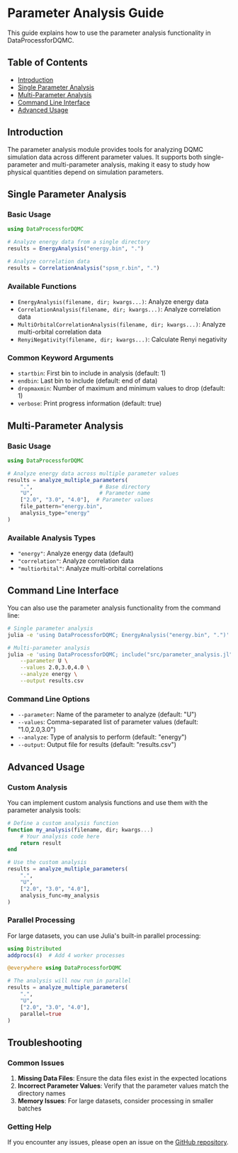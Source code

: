 # Parameter Analysis Guide

This guide explains how to use the parameter analysis functionality in DataProcessforDQMC.

## Table of Contents
- [Introduction](#introduction)
- [Single Parameter Analysis](#single-parameter-analysis)
- [Multi-Parameter Analysis](#multi-parameter-analysis)
- [Command Line Interface](#command-line-interface)
- [Advanced Usage](#advanced-usage)

## Introduction

The parameter analysis module provides tools for analyzing DQMC simulation data across different parameter values. It supports both single-parameter and multi-parameter analysis, making it easy to study how physical quantities depend on simulation parameters.

## Single Parameter Analysis

### Basic Usage

```julia
using DataProcessforDQMC

# Analyze energy data from a single directory
results = EnergyAnalysis("energy.bin", ".")

# Analyze correlation data
results = CorrelationAnalysis("spsm_r.bin", ".")
```

### Available Functions

- `EnergyAnalysis(filename, dir; kwargs...)`: Analyze energy data
- `CorrelationAnalysis(filename, dir; kwargs...)`: Analyze correlation data
- `MultiOrbitalCorrelationAnalysis(filename, dir; kwargs...)`: Analyze multi-orbital correlation data
- `RenyiNegativity(filename, dir; kwargs...)`: Calculate Renyi negativity

### Common Keyword Arguments

- `startbin`: First bin to include in analysis (default: 1)
- `endbin`: Last bin to include (default: end of data)
- `dropmaxmin`: Number of maximum and minimum values to drop (default: 1)
- `verbose`: Print progress information (default: true)

## Multi-Parameter Analysis

### Basic Usage

```julia
using DataProcessforDQMC

# Analyze energy data across multiple parameter values
results = analyze_multiple_parameters(
    ".",                     # Base directory
    "U",                     # Parameter name
    ["2.0", "3.0", "4.0"],  # Parameter values
    file_pattern="energy.bin",
    analysis_type="energy"
)
```

### Available Analysis Types

- `"energy"`: Analyze energy data (default)
- `"correlation"`: Analyze correlation data
- `"multiorbital"`: Analyze multi-orbital correlations

## Command Line Interface

You can also use the parameter analysis functionality from the command line:

```bash
# Single parameter analysis
julia -e 'using DataProcessforDQMC; EnergyAnalysis("energy.bin", ".")'

# Multi-parameter analysis
julia -e 'using DataProcessforDQMC; include("src/parameter_analysis.jl")' -- \
    --parameter U \
    --values 2.0,3.0,4.0 \
    --analyze energy \
    --output results.csv
```

### Command Line Options

- `--parameter`: Name of the parameter to analyze (default: "U")
- `--values`: Comma-separated list of parameter values (default: "1.0,2.0,3.0")
- `--analyze`: Type of analysis to perform (default: "energy")
- `--output`: Output file for results (default: "results.csv")

## Advanced Usage

### Custom Analysis

You can implement custom analysis functions and use them with the parameter analysis tools:

```julia
# Define a custom analysis function
function my_analysis(filename, dir; kwargs...)
    # Your analysis code here
    return result
end

# Use the custom analysis
results = analyze_multiple_parameters(
    ".", 
    "U", 
    ["2.0", "3.0", "4.0"],
    analysis_func=my_analysis
)
```

### Parallel Processing

For large datasets, you can use Julia's built-in parallel processing:

```julia
using Distributed
addprocs(4)  # Add 4 worker processes

@everywhere using DataProcessforDQMC

# The analysis will now run in parallel
results = analyze_multiple_parameters(
    ".", 
    "U", 
    ["2.0", "3.0", "4.0"],
    parallel=true
)
```

## Troubleshooting

### Common Issues

1. **Missing Data Files**: Ensure the data files exist in the expected locations
2. **Incorrect Parameter Values**: Verify that the parameter values match the directory names
3. **Memory Issues**: For large datasets, consider processing in smaller batches

### Getting Help

If you encounter any issues, please open an issue on the [GitHub repository](https://github.com/wangfh5/DataProcessforDQMC.jl).
